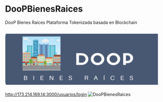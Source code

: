 # DooPBienesRaices
DooP Bienes Raíces Plataforma  Tokenizada basada en Blockchain

![Preview](https://github.com/alcamo93/DooPBienesRaices/blob/8acef77ebdcfe6a6b12c819d660c9442d6176892/DooPBRLogo.svg)
---
http://173.214.169.14:3000/usuarios/login
![DooPBienesRaices](http://173.214.169.14:3000/)
